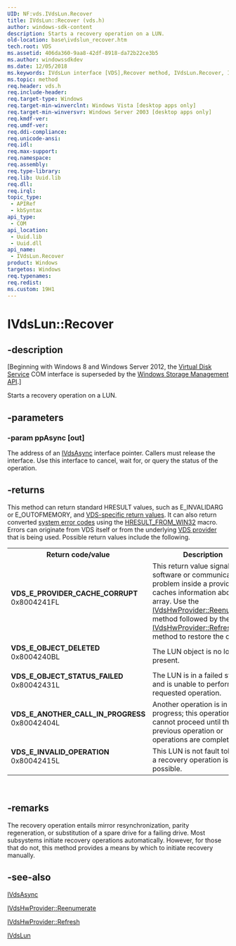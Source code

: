 ```yaml
---
UID: NF:vds.IVdsLun.Recover
title: IVdsLun::Recover (vds.h)
author: windows-sdk-content
description: Starts a recovery operation on a LUN.
old-location: base\ivdslun_recover.htm
tech.root: VDS
ms.assetid: 406da360-9aa8-42df-8918-da72b22ce3b5
ms.author: windowssdkdev
ms.date: 12/05/2018
ms.keywords: IVdsLun interface [VDS],Recover method, IVdsLun.Recover, IVdsLun::Recover, Recover, Recover method [VDS], Recover method [VDS],IVdsLun interface, base.ivdslun_recover, vds/IVdsLun::Recover, vdshwprv/IVdsLun::Recover
ms.topic: method
req.header: vds.h
req.include-header: 
req.target-type: Windows
req.target-min-winverclnt: Windows Vista [desktop apps only]
req.target-min-winversvr: Windows Server 2003 [desktop apps only]
req.kmdf-ver: 
req.umdf-ver: 
req.ddi-compliance: 
req.unicode-ansi: 
req.idl: 
req.max-support: 
req.namespace: 
req.assembly: 
req.type-library: 
req.lib: Uuid.lib
req.dll: 
req.irql: 
topic_type:
 - APIRef
 - kbSyntax
api_type:
 - COM
api_location:
 - Uuid.lib
 - Uuid.dll
api_name:
 - IVdsLun.Recover
product: Windows
targetos: Windows
req.typenames: 
req.redist: 
ms.custom: 19H1
---
```


# IVdsLun::Recover


## -description


<p class="CCE_Message">[Beginning with Windows 8 and Windows Server 2012, the <a href="https://docs.microsoft.com/windows/desktop/VDS/virtual-disk-service-portal">Virtual Disk Service</a> COM interface is superseded by the <a href="https://docs.microsoft.com/previous-versions/windows/desktop/stormgmt/windows-storage-management-api-portal">Windows Storage Management API</a>.]

Starts a recovery operation 
   on a LUN.


## -parameters




### -param ppAsync [out]

The address of an <a href="https://docs.microsoft.com/windows/desktop/api/vdshwprv/nn-vdshwprv-ivdsasync">IVdsAsync</a> interface pointer. 
      Callers must release the interface. Use this interface to cancel, wait for, or query the status of the 
      operation.


## -returns



This method can return standard HRESULT values, such as E_INVALIDARG or E_OUTOFMEMORY, and <a href="https://docs.microsoft.com/windows/desktop/VDS/virtual-disk-service-common-return-codes">VDS-specific return values</a>. It can also return converted <a href="https://docs.microsoft.com/windows/desktop/Debug/system-error-codes">system error codes</a>  using the <a href="https://docs.microsoft.com/windows/desktop/api/winerror/nf-winerror-hresult_from_win32">HRESULT_FROM_WIN32</a> macro. Errors can originate from VDS itself or from the underlying <a href="https://docs.microsoft.com/windows/desktop/VDS/about-vds">VDS provider</a> that is being used. Possible return values include the following.

<table>
<tr>
<th>Return code/value</th>
<th>Description</th>
</tr>
<tr>
<td width="40%">
<dl>
<dt><b>VDS_E_PROVIDER_CACHE_CORRUPT</b></dt>
<dt>0x8004241FL</dt>
</dl>
</td>
<td width="60%">
This return value signals a software or communication problem inside a provider that caches information 
        about the array. Use the 
        <a href="https://docs.microsoft.com/windows/desktop/api/vdshwprv/nf-vdshwprv-ivdshwprovider-reenumerate">IVdsHwProvider::Reenumerate</a> method 
        followed by the 
        <a href="https://docs.microsoft.com/windows/desktop/api/vdshwprv/nf-vdshwprv-ivdshwprovider-refresh">IVdsHwProvider::Refresh</a> method to restore 
        the cache.

</td>
</tr>
<tr>
<td width="40%">
<dl>
<dt><b>VDS_E_OBJECT_DELETED</b></dt>
<dt>0x8004240BL</dt>
</dl>
</td>
<td width="60%">
The LUN object is no longer present.

</td>
</tr>
<tr>
<td width="40%">
<dl>
<dt><b>VDS_E_OBJECT_STATUS_FAILED</b></dt>
<dt>0x80042431L</dt>
</dl>
</td>
<td width="60%">
The LUN is in a failed state and is unable to perform the requested operation.

</td>
</tr>
<tr>
<td width="40%">
<dl>
<dt><b>VDS_E_ANOTHER_CALL_IN_PROGRESS</b></dt>
<dt>0x80042404L</dt>
</dl>
</td>
<td width="60%">
Another operation is in progress; this operation cannot proceed until the previous operation or 
        operations are complete.

</td>
</tr>
<tr>
<td width="40%">
<dl>
<dt><b>VDS_E_INVALID_OPERATION</b></dt>
<dt>0x80042415L</dt>
</dl>
</td>
<td width="60%">
This LUN is not fault tolerant; a recovery operation is not possible.

</td>
</tr>
</table>
 




## -remarks



The recovery operation entails mirror resynchronization, parity regeneration, or substitution 
    of a spare drive for a failing drive. Most subsystems initiate recovery operations automatically. However, for 
    those that do not, this method provides a means by which to initiate recovery manually.




## -see-also




<a href="https://docs.microsoft.com/windows/desktop/api/vdshwprv/nn-vdshwprv-ivdsasync">IVdsAsync</a>



<a href="https://docs.microsoft.com/windows/desktop/api/vdshwprv/nf-vdshwprv-ivdshwprovider-reenumerate">IVdsHwProvider::Reenumerate</a>



<a href="https://docs.microsoft.com/windows/desktop/api/vdshwprv/nf-vdshwprv-ivdshwprovider-refresh">IVdsHwProvider::Refresh</a>



<a href="https://docs.microsoft.com/windows/desktop/api/vdshwprv/nn-vdshwprv-ivdslun">IVdsLun</a>
 

 


